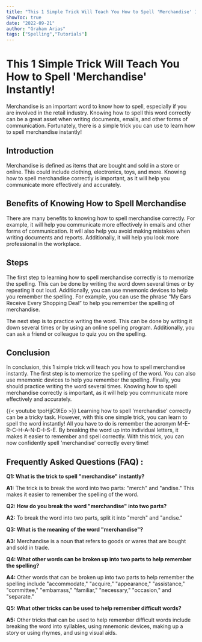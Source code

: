 ```yaml
---
title: "This 1 Simple Trick Will Teach You How to Spell 'Merchandise' Instantly!"
ShowToc: true 
date: "2022-09-21"
author: "Graham Arias" 
tags: ["Spelling","Tutorials"]
---
```

# This 1 Simple Trick Will Teach You How to Spell 'Merchandise' Instantly!

Merchandise is an important word to know how to spell, especially if you are involved in the retail industry. Knowing how to spell this word correctly can be a great asset when writing documents, emails, and other forms of communication. Fortunately, there is a simple trick you can use to learn how to spell merchandise instantly! 

## Introduction

Merchandise is defined as items that are bought and sold in a store or online. This could include clothing, electronics, toys, and more. Knowing how to spell merchandise correctly is important, as it will help you communicate more effectively and accurately. 

## Benefits of Knowing How to Spell Merchandise

There are many benefits to knowing how to spell merchandise correctly. For example, it will help you communicate more effectively in emails and other forms of communication. It will also help you avoid making mistakes when writing documents and reports. Additionally, it will help you look more professional in the workplace. 

## Steps

The first step to learning how to spell merchandise correctly is to memorize the spelling. This can be done by writing the word down several times or by repeating it out loud. Additionally, you can use mnemonic devices to help you remember the spelling. For example, you can use the phrase “My Ears Receive Every Shopping Deal” to help you remember the spelling of merchandise. 

The next step is to practice writing the word. This can be done by writing it down several times or by using an online spelling program. Additionally, you can ask a friend or colleague to quiz you on the spelling. 

## Conclusion

In conclusion, this 1 simple trick will teach you how to spell merchandise instantly. The first step is to memorize the spelling of the word. You can also use mnemonic devices to help you remember the spelling. Finally, you should practice writing the word several times. Knowing how to spell merchandise correctly is important, as it will help you communicate more effectively and accurately.

{{< youtube tpoHjjC9IEo >}} 
Learning how to spell 'merchandise' correctly can be a tricky task. However, with this one simple trick, you can learn to spell the word instantly! All you have to do is remember the acronym M-E-R-C-H-A-N-D-I-S-E. By breaking the word up into individual letters, it makes it easier to remember and spell correctly. With this trick, you can now confidently spell 'merchandise' correctly every time!

## Frequently Asked Questions (FAQ) :
**Q1: What is the trick to spell "merchandise" instantly?**

**A1:** The trick is to break the word into two parts: "merch" and "andise." This makes it easier to remember the spelling of the word.

**Q2: How do you break the word "merchandise" into two parts?**

**A2:** To break the word into two parts, split it into "merch" and "andise."

**Q3: What is the meaning of the word "merchandise"?**

**A3:** Merchandise is a noun that refers to goods or wares that are bought and sold in trade.

**Q4: What other words can be broken up into two parts to help remember the spelling?**

**A4:** Other words that can be broken up into two parts to help remember the spelling include "accommodate," "acquire," "appearance," "assistance," "committee," "embarrass," "familiar," "necessary," "occasion," and "separate."

**Q5: What other tricks can be used to help remember difficult words?**

**A5:** Other tricks that can be used to help remember difficult words include breaking the word into syllables, using mnemonic devices, making up a story or using rhymes, and using visual aids.





